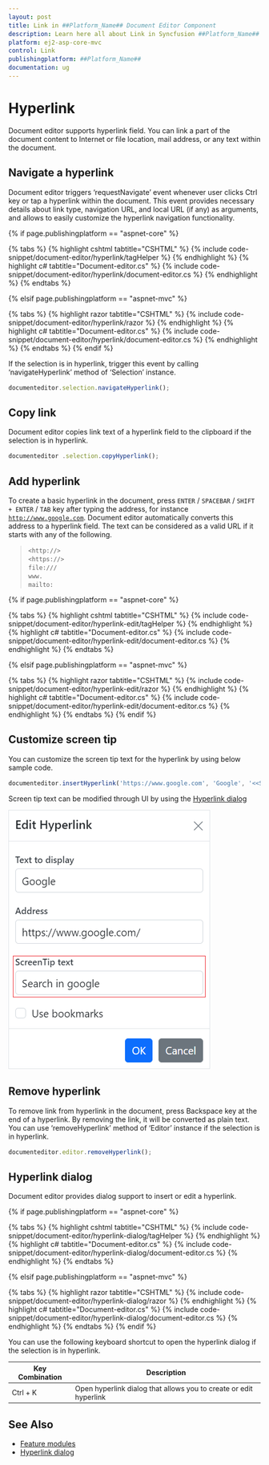 ```yaml
---
layout: post
title: Link in ##Platform_Name## Document Editor Component
description: Learn here all about Link in Syncfusion ##Platform_Name## Document Editor component of Syncfusion Essential JS 2 and more.
platform: ej2-asp-core-mvc
control: Link
publishingplatform: ##Platform_Name##
documentation: ug
---
```



# Hyperlink

Document editor supports hyperlink field. You can link a part of the document content to Internet or file location, mail address, or any text within the document.

## Navigate a hyperlink

Document editor triggers ‘requestNavigate’ event whenever user clicks Ctrl key or tap a hyperlink within the document. This event provides necessary details about link type, navigation URL, and local URL (if any) as arguments, and allows to easily customize the hyperlink navigation functionality.

{% if page.publishingplatform == "aspnet-core" %}

{% tabs %}
{% highlight cshtml tabtitle="CSHTML" %}
{% include code-snippet/document-editor/hyperlink/tagHelper %}
{% endhighlight %}
{% highlight c# tabtitle="Document-editor.cs" %}
{% include code-snippet/document-editor/hyperlink/document-editor.cs %}
{% endhighlight %}
{% endtabs %}

{% elsif page.publishingplatform == "aspnet-mvc" %}

{% tabs %}
{% highlight razor tabtitle="CSHTML" %}
{% include code-snippet/document-editor/hyperlink/razor %}
{% endhighlight %}
{% highlight c# tabtitle="Document-editor.cs" %}
{% include code-snippet/document-editor/hyperlink/document-editor.cs %}
{% endhighlight %}
{% endtabs %}
{% endif %}



If the selection is in hyperlink, trigger this event by calling ‘navigateHyperlink’ method of ‘Selection’ instance.

```typescript
documenteditor.selection.navigateHyperlink();
```

## Copy link

Document editor copies link text of a hyperlink field to the clipboard if the selection is in hyperlink.

```typescript
documenteditor .selection.copyHyperlink();
```

## Add hyperlink

To create a basic hyperlink in the document, press `ENTER` / `SPACEBAR` / `SHIFT + ENTER` / `TAB` key after typing the address, for instance [`http://www.google.com`](http://www.google.com). Document editor automatically converts this address to a hyperlink field. The text can be considered as a valid URL if it starts with any of the following.

> `<http://>`<br>
> `<https://>`<br>
> `file:///`<br>
> `www.`<br>
> `mailto:`<br>

{% if page.publishingplatform == "aspnet-core" %}

{% tabs %}
{% highlight cshtml tabtitle="CSHTML" %}
{% include code-snippet/document-editor/hyperlink-edit/tagHelper %}
{% endhighlight %}
{% highlight c# tabtitle="Document-editor.cs" %}
{% include code-snippet/document-editor/hyperlink-edit/document-editor.cs %}
{% endhighlight %}
{% endtabs %}

{% elsif page.publishingplatform == "aspnet-mvc" %}

{% tabs %}
{% highlight razor tabtitle="CSHTML" %}
{% include code-snippet/document-editor/hyperlink-edit/razor %}
{% endhighlight %}
{% highlight c# tabtitle="Document-editor.cs" %}
{% include code-snippet/document-editor/hyperlink-edit/document-editor.cs %}
{% endhighlight %}
{% endtabs %}
{% endif %}

## Customize screen tip

You can customize the screen tip text for the hyperlink by using below sample code.

```typescript
documenteditor.insertHyperlink('https://www.google.com', 'Google', '<<Screen tip text>>');
```

Screen tip text can be modified through UI by using the [Hyperlink dialog](../document-editor/dialog#hyperlink-dialog)

![Add or modify the screen tip text for hyperlinks in a Word document.](images/screentip.png)

## Remove hyperlink

To remove link from hyperlink in the document, press Backspace key at the end of a hyperlink. By removing the link, it will be converted as plain text. You can use ‘removeHyperlink’ method of ‘Editor’ instance if the selection is in hyperlink.

```typescript
documenteditor.editor.removeHyperlink();
```

## Hyperlink dialog

Document editor provides dialog support to insert or edit a hyperlink.

{% if page.publishingplatform == "aspnet-core" %}

{% tabs %}
{% highlight cshtml tabtitle="CSHTML" %}
{% include code-snippet/document-editor/hyperlink-dialog/tagHelper %}
{% endhighlight %}
{% highlight c# tabtitle="Document-editor.cs" %}
{% include code-snippet/document-editor/hyperlink-dialog/document-editor.cs %}
{% endhighlight %}
{% endtabs %}

{% elsif page.publishingplatform == "aspnet-mvc" %}

{% tabs %}
{% highlight razor tabtitle="CSHTML" %}
{% include code-snippet/document-editor/hyperlink-dialog/razor %}
{% endhighlight %}
{% highlight c# tabtitle="Document-editor.cs" %}
{% include code-snippet/document-editor/hyperlink-dialog/document-editor.cs %}
{% endhighlight %}
{% endtabs %}
{% endif %}



You can use the following keyboard shortcut to open the hyperlink dialog if the selection is in hyperlink.

| Key Combination | Description |
|-----------------|-------------|
|Ctrl + K | Open hyperlink dialog that allows you to create or edit hyperlink|

## See Also

* [Feature modules](../document-editor/feature-module/)
* [Hyperlink dialog](../document-editor/dialog/#hyperlink-dialog)
